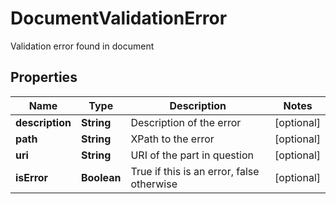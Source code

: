 

# DocumentValidationError

Validation error found in document
## Properties

Name | Type | Description | Notes
------------ | ------------- | ------------- | -------------
**description** | **String** | Description of the error |  [optional]
**path** | **String** | XPath to the error |  [optional]
**uri** | **String** | URI of the part in question |  [optional]
**isError** | **Boolean** | True if this is an error, false otherwise |  [optional]



